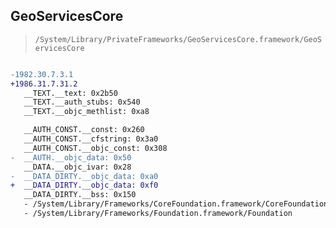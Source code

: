 ## GeoServicesCore

> `/System/Library/PrivateFrameworks/GeoServicesCore.framework/GeoServicesCore`

```diff

-1982.30.7.3.1
+1986.31.7.31.2
   __TEXT.__text: 0x2b50
   __TEXT.__auth_stubs: 0x540
   __TEXT.__objc_methlist: 0xa8

   __AUTH_CONST.__const: 0x260
   __AUTH_CONST.__cfstring: 0x3a0
   __AUTH_CONST.__objc_const: 0x308
-  __AUTH.__objc_data: 0x50
   __DATA.__objc_ivar: 0x28
-  __DATA_DIRTY.__objc_data: 0xa0
+  __DATA_DIRTY.__objc_data: 0xf0
   __DATA_DIRTY.__bss: 0x150
   - /System/Library/Frameworks/CoreFoundation.framework/CoreFoundation
   - /System/Library/Frameworks/Foundation.framework/Foundation

```

